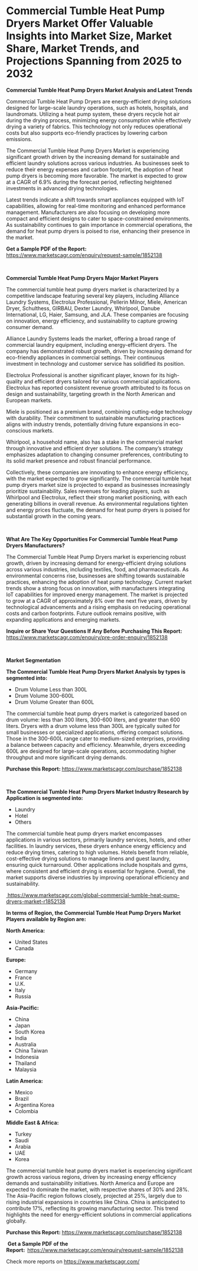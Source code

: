 <p><h1>Commercial Tumble Heat Pump Dryers Market Offer Valuable Insights into Market Size, Market Share, Market Trends, and Projections Spanning from 2025 to 2032</h1></p><p><strong>Commercial Tumble Heat Pump Dryers Market Analysis and Latest Trends</strong></p>
<p><p>Commercial Tumble Heat Pump Dryers are energy-efficient drying solutions designed for large-scale laundry operations, such as hotels, hospitals, and laundromats. Utilizing a heat pump system, these dryers recycle hot air during the drying process, minimizing energy consumption while effectively drying a variety of fabrics. This technology not only reduces operational costs but also supports eco-friendly practices by lowering carbon emissions.</p><p>The Commercial Tumble Heat Pump Dryers Market is experiencing significant growth driven by the increasing demand for sustainable and efficient laundry solutions across various industries. As businesses seek to reduce their energy expenses and carbon footprint, the adoption of heat pump dryers is becoming more favorable. The market is expected to grow at a CAGR of 6.9% during the forecast period, reflecting heightened investments in advanced drying technologies.</p><p>Latest trends indicate a shift towards smart appliances equipped with IoT capabilities, allowing for real-time monitoring and enhanced performance management. Manufacturers are also focusing on developing more compact and efficient designs to cater to space-constrained environments. As sustainability continues to gain importance in commercial operations, the demand for heat pump dryers is poised to rise, enhancing their presence in the market.</p></p>
<p><strong>Get a Sample PDF of the Report:&nbsp;</strong> <a href="https://www.marketscagr.com/enquiry/request-sample/1852138?utm_campaign=1995&utm_medium=2&utm_source=Github&utm_content=ia&utm_term=07012025&utm_id=commercial-tumble-heat-pump-dryers">https://www.marketscagr.com/enquiry/request-sample/1852138</a></p>
<p>&nbsp;</p>
<p><strong>Commercial Tumble Heat Pump Dryers Major Market Players</strong></p>
<p><p>The commercial tumble heat pump dryers market is characterized by a competitive landscape featuring several key players, including Alliance Laundry Systems, Electrolux Professional, Pellerin Milnor, Miele, American Dryer, Schulthess, GIRBAU, Dexter Laundry, Whirlpool, Danube International, LG, Haier, Samsung, and JLA. These companies are focusing on innovation, energy efficiency, and sustainability to capture growing consumer demand.</p><p>Alliance Laundry Systems leads the market, offering a broad range of commercial laundry equipment, including energy-efficient dryers. The company has demonstrated robust growth, driven by increasing demand for eco-friendly appliances in commercial settings. Their continuous investment in technology and customer service has solidified its position.</p><p>Electrolux Professional is another significant player, known for its high-quality and efficient dryers tailored for various commercial applications. Electrolux has reported consistent revenue growth attributed to its focus on design and sustainability, targeting growth in the North American and European markets.</p><p>Miele is positioned as a premium brand, combining cutting-edge technology with durability. Their commitment to sustainable manufacturing practices aligns with industry trends, potentially driving future expansions in eco-conscious markets.</p><p>Whirlpool, a household name, also has a stake in the commercial market through innovative and efficient dryer solutions. The company’s strategy emphasizes adaptation to changing consumer preferences, contributing to its solid market presence and robust financial performance.</p><p>Collectively, these companies are innovating to enhance energy efficiency, with the market expected to grow significantly. The commercial tumble heat pump dryers market size is projected to expand as businesses increasingly prioritize sustainability. Sales revenues for leading players, such as Whirlpool and Electrolux, reflect their strong market positioning, with each generating billions in overall revenue. As environmental regulations tighten and energy prices fluctuate, the demand for heat pump dryers is poised for substantial growth in the coming years.</p></p>
<p>&nbsp;</p>
<p><strong>What Are The Key Opportunities For Commercial Tumble Heat Pump Dryers Manufacturers?</strong></p>
<p><p>The Commercial Tumble Heat Pump Dryers market is experiencing robust growth, driven by increasing demand for energy-efficient drying solutions across various industries, including textiles, food, and pharmaceuticals. As environmental concerns rise, businesses are shifting towards sustainable practices, enhancing the adoption of heat pump technology. Current market trends show a strong focus on innovation, with manufacturers integrating IoT capabilities for improved energy management. The market is projected to grow at a CAGR of approximately 8% over the next five years, driven by technological advancements and a rising emphasis on reducing operational costs and carbon footprints. Future outlook remains positive, with expanding applications and emerging markets.</p></p>
<p><strong>Inquire or Share Your Questions If Any Before Purchasing This Report:</strong> <a href="https://www.marketscagr.com/enquiry/pre-order-enquiry/1852138?utm_campaign=1995&utm_medium=2&utm_source=Github&utm_content=ia&utm_term=07012025&utm_id=commercial-tumble-heat-pump-dryers">https://www.marketscagr.com/enquiry/pre-order-enquiry/1852138</a></p>
<p>&nbsp;</p>
<p><strong>Market Segmentation</strong></p>
<p><strong>The Commercial Tumble Heat Pump Dryers Market Analysis by types is segmented into:</strong></p>
<p><ul><li>Drum Volume Less than 300L</li><li>Drum Volume 300-600L</li><li>Drum Volume Greater than 600L</li></ul></p>
<p><p>The commercial tumble heat pump dryers market is categorized based on drum volume: less than 300 liters, 300-600 liters, and greater than 600 liters. Dryers with a drum volume less than 300L are typically suited for small businesses or specialized applications, offering compact solutions. Those in the 300-600L range cater to medium-sized enterprises, providing a balance between capacity and efficiency. Meanwhile, dryers exceeding 600L are designed for large-scale operations, accommodating higher throughput and more significant drying demands.</p></p>
<p><strong>Purchase this Report:&nbsp;</strong><a href="https://www.marketscagr.com/purchase/1852138?utm_campaign=1995&utm_medium=2&utm_source=Github&utm_content=ia&utm_term=07012025&utm_id=commercial-tumble-heat-pump-dryers">https://www.marketscagr.com/purchase/1852138</a></p>
<p>&nbsp;</p>
<p><strong>The Commercial Tumble Heat Pump Dryers Market Industry Research by Application is segmented into:</strong></p>
<p><ul><li>Laundry</li><li>Hotel</li><li>Others</li></ul></p>
<p><p>The commercial tumble heat pump dryers market encompasses applications in various sectors, primarily laundry services, hotels, and other facilities. In laundry services, these dryers enhance energy efficiency and reduce drying times, catering to high volumes. Hotels benefit from reliable, cost-effective drying solutions to manage linens and guest laundry, ensuring quick turnaround. Other applications include hospitals and gyms, where consistent and efficient drying is essential for hygiene. Overall, the market supports diverse industries by improving operational efficiency and sustainability.</p></p>
<p><a href="https://www.marketscagr.com/global-commercial-tumble-heat-pump-dryers-market-r1852138?utm_campaign=1995&utm_medium=2&utm_source=Github&utm_content=ia&utm_term=07012025&utm_id=commercial-tumble-heat-pump-dryers">&nbsp;https://www.marketscagr.com/global-commercial-tumble-heat-pump-dryers-market-r1852138</a></p>
<p><strong>In terms of Region, the Commercial Tumble Heat Pump Dryers Market Players available by Region are:</strong></p>
<p>
    <p> <strong> North America: </strong>
        <ul>
            <li>United States</li>
            <li>Canada</li>
        </ul>
        </p> 
    <p> <strong> Europe: </strong>
        <ul>
            <li>Germany</li>
            <li>France</li>
            <li>U.K.</li>
            <li>Italy</li>
            <li>Russia</li>
        </ul>
        </p> 
    <p> <strong> Asia-Pacific: </strong>
        <ul>
            <li>China</li>
            <li>Japan</li>
            <li>South Korea</li>
            <li>India</li>
            <li>Australia</li>
            <li>China Taiwan</li>
            <li>Indonesia</li>
            <li>Thailand</li>
            <li>Malaysia</li>
        </ul>
        </p> 
    <p> <strong> Latin America: </strong>
        <ul>
            <li>Mexico</li>
            <li>Brazil</li>
            <li>Argentina Korea</li>
            <li>Colombia</li>
        </ul>
        </p> 
    <p> <strong> Middle East & Africa: </strong>
        <ul>
            <li>Turkey</li>
            <li>Saudi</li>
            <li>Arabia</li>
            <li>UAE</li>
            <li>Korea</li>
        </ul>
    </p>
    </p>
<p><p>The commercial tumble heat pump dryers market is experiencing significant growth across various regions, driven by increasing energy efficiency demands and sustainability initiatives. North America and Europe are expected to dominate the market, with respective shares of 30% and 28%. The Asia-Pacific region follows closely, projected at 25%, largely due to rising industrial expansions in countries like China. China is anticipated to contribute 17%, reflecting its growing manufacturing sector. This trend highlights the need for energy-efficient solutions in commercial applications globally.</p></p>
<p><strong>Purchase this Report: </strong><a href="https://www.marketscagr.com/purchase/1852138?utm_campaign=1995&utm_medium=2&utm_source=Github&utm_content=ia&utm_term=07012025&utm_id=commercial-tumble-heat-pump-dryers">https://www.marketscagr.com/purchase/1852138</a></p>
<p>&nbsp;<strong>Get a Sample PDF of the Report:&nbsp;&nbsp;</strong><a href="https://www.marketscagr.com/enquiry/request-sample/1852138?utm_campaign=1995&utm_medium=2&utm_source=Github&utm_content=ia&utm_term=07012025&utm_id=commercial-tumble-heat-pump-dryers">https://www.marketscagr.com/enquiry/request-sample/1852138</a></p>
<p><strong></strong></p>
<p>Check more reports on <a href="https://www.marketscagr.com/?utm_campaign=1995&utm_medium=2&utm_source=Github&utm_content=ia&utm_term=07012025&utm_id=commercial-tumble-heat-pump-dryers">https://www.marketscagr.com/</a></p>